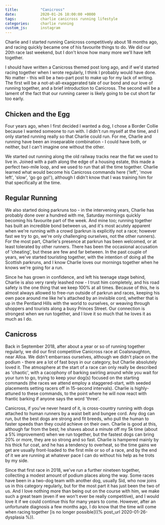 ```yaml
---
title:          "Canicross"
date:           2020-01-26 18:00:00 +0000
tags:           charlie canicross running lifestyle
categories:     charlie running
custom_js:      instagram
---
```


Charlie and I started running Canicross competitively about 18 months ago, and racing quickly became one of his favourite things to do. We did our 20th race last weekend, but I don't know how many more we'll have left together.

<!-- Read More -->

I should have written a Canicross themed post long ago, and if we'd started racing together when I wrote regularly, I think I probably would have done. No matter - this will be a two-part post to make up for my lack of writing. The first will be a not-at-all-exaggerated tale of our bond and our love of running together, and a brief introduction to Canicross. The second will be a lament of the fact that our running career is likely going to be cut short far too early.

## Chicken and the Egg

Four years ago, when I first decided I wanted a dog, I chose a Border Collie because I wanted someone to run with. I didn't run myself at the time, and I only started running really so that Charlie could run. For me, Charlie and running have been an inseparable combination - I could have both, or neither, but I can't imagine one without the other.

We started out running along the old railway tracks near the flat we used to live in. Joined with a path along the edge of a housing estate, this made a perfect two-mile loop, and we used to run that all the time together. Charlie learned what would become his Canicross commands here ('left', 'move left', 'slow', 'go go go!'), although I didn't know that I was training him for that specifically at the time.

## Regular Running

We also started doing parkruns too - in the intervening years, Charlie has probably done over a hundred with me, Saturday mornings quickly becoming his favourite part of the week. And mine too; running together has built an incredible bond between us, and it's most acutely apparent when we're running with a crowd (parkrun is explicitly not a race; however fast we try to go, we're only challenging ourselves, not the other runners). For the most part, Charlie's presence at parkrun has been welcomed, or at least tolerated by other runners. There has been the occasional accusation of 'cheating', but these are few and far between. In the past couple of years, we've started touristing together, with the intention of doing all the Scottish parkruns, and I know Charlie loves our mornings together when he knows we're going for a run.

<div class="instagram-container">
    <blockquote class="instagram-media" data-instgrm-captioned data-instgrm-version="6">
        <a href="https://www.instagram.com/p/BoCr349B_ZB/" target="_blank"></a>
    </blockquote>
</div>


Since he has grown in confidence, and left his teenage stage behind, Charlie is also very rarely leashed now - I trust him completely, and his road safety is the one thing that we keep 100% at all times. Because of this, he is almost always allowed to free-run outside of parkrun and races, keeping his own pace around me like he's attached by an invisible cord, whether that is up in the Pentland Hills with the world to ourselves, or weaving through shoppers and tourists along a busy Princes Street. Our connection is strongest when we run together, and I love it so much that he loves it as much as I do.

## Canicross

Back in September 2018, after about a year or so of running together regularly, we did our first competitive Canicross race at Coalsnaughton, near Alloa. We didn't embarrass ourselves, although we didn't place on the podium - there are a lot of fast boys in our category, but Charlie absolutely loved it. The atmosphere at the start of a race can only really be described as 'chaotic', with a cacophony of barking swirling around while you wait for your turn to go, trying to keep your dog(s) focused on the starting commands (the races we attend employ a staggered-start, with seeded placements setting racers off in 15-second intervals). Charlie is highly-attuned to these commands, to the point where he will now react with frantic barking if anyone says the word 'three'.

Canicross, if you've never heard of it, is cross-country running with dogs attached to human runners by a waist belt and bungee cord. Any dog can run, but the best dogs are strong and fit breeds, who pull the human to faster speeds than they could achieve on their own. Charlie is good at this, although far from the best; he shaves about a minute off my 5k time (about a 5% improvement) when we run together, but the fastest dogs can bring 20% or more, they are so strong and so fast. Charlie is hampered mainly by his thick fur coat, and he has a tendency to overheat, so the time gains we get are usually front-loaded to the first mile or so of a race, and by the end of it we are running at whatever pace I can do without his help as he trots by my side.

Since that first race in 2018, we've run a further nineteen together, collecting a modest amount of podium places along the way. Some races have been in a two-dog team with another dog, usually Sid, who now joins us in this category regularly, but for the most part it has just been the two of us. And I love nothing more than being out on the course with him, we make such a great team (even if we won't ever be really competitive), and I would love it if we could continue this for many years to come. However, after an unfortunate diagnosis a few months ago, I do know that the time will come when racing together [is no longer possible]({% post_url 2020-01-26-dysplasia %}).
